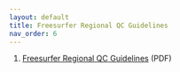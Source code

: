 ```yaml
---
layout: default
title: Freesurfer Regional QC Guidelines
nav_order: 6
---
```


1. [Freesurfer Regional QC Guidelines](/assets/pdf/Freesurfer-Regional-QC-Guidelines.pdf) (PDF)

